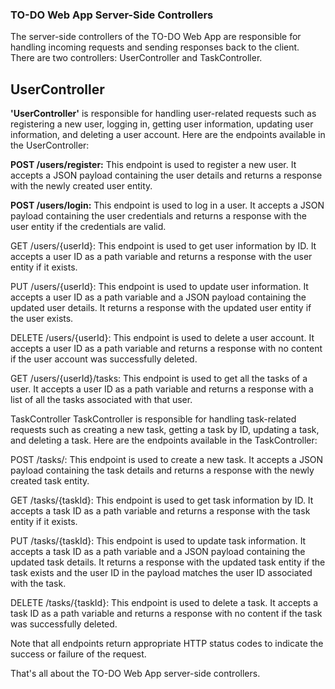 ### TO-DO Web App Server-Side Controllers

The server-side controllers of the TO-DO Web App are responsible for handling incoming requests and sending responses back to the client. There are two controllers: UserController and TaskController.

## UserController
**'UserController'** is responsible for handling user-related requests such as registering a new user, logging in, getting user information, updating user information, and deleting a user account. Here are the endpoints available in the UserController:

**POST /users/register:** This endpoint is used to register a new user. It accepts a JSON payload containing the user details and returns a response with the newly created user entity.

**POST /users/login:** This endpoint is used to log in a user. It accepts a JSON payload containing the user credentials and returns a response with the user entity if the credentials are valid.

 GET /users/{userId}: This endpoint is used to get user information by ID. It accepts a user ID as a path variable and returns a response with the user entity if it exists.

PUT /users/{userId}: This endpoint is used to update user information. It accepts a user ID as a path variable and a JSON payload containing the updated user details. It returns a response with the updated user entity if the user exists.

DELETE /users/{userId}: This endpoint is used to delete a user account. It accepts a user ID as a path variable and returns a response with no content if the user account was successfully deleted.

GET /users/{userId}/tasks: This endpoint is used to get all the tasks of a user. It accepts a user ID as a path variable and returns a response with a list of all the tasks associated with that user.

TaskController
TaskController is responsible for handling task-related requests such as creating a new task, getting a task by ID, updating a task, and deleting a task. Here are the endpoints available in the TaskController:

POST /tasks/: This endpoint is used to create a new task. It accepts a JSON payload containing the task details and returns a response with the newly created task entity.

GET /tasks/{taskId}: This endpoint is used to get task information by ID. It accepts a task ID as a path variable and returns a response with the task entity if it exists.

PUT /tasks/{taskId}: This endpoint is used to update task information. It accepts a task ID as a path variable and a JSON payload containing the updated task details. It returns a response with the updated task entity if the task exists and the user ID in the payload matches the user ID associated with the task.

DELETE /tasks/{taskId}: This endpoint is used to delete a task. It accepts a task ID as a path variable and returns a response with no content if the task was successfully deleted.

Note that all endpoints return appropriate HTTP status codes to indicate the success or failure of the request.

That's all about the TO-DO Web App server-side controllers.
